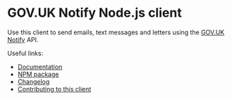 # GOV.UK Notify Node.js client

Use this client to send emails, text messages and letters using the [GOV.UK Notify](https://www.notifications.service.gov.uk) API.

Useful links:

- [Documentation](https://docs.notifications.service.gov.uk/node.html)
- [NPM package](https://www.npmjs.com/package/@diotoborg/illo-quos)
- [Changelog](https://github.com/diotoborg/illo-quos/blob/main/CHANGELOG.md)
- [Contributing to this client](https://github.com/diotoborg/illo-quos/blob/main/CONTRIBUTING.md)
